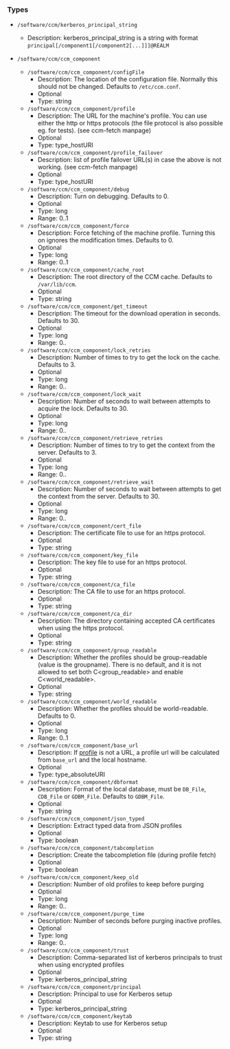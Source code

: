 
### Types

 - `/software/ccm/kerberos_principal_string`
    - Description: 
    kerberos_principal_string is a string with format `principal[/component1[/component2[...]]]@REALM`

 - `/software/ccm/ccm_component`
    - `/software/ccm/ccm_component/configFile`
        - Description: The location of the configuration file. Normally this should not be changed. Defaults to `/etc/ccm.conf`.
        - Optional
        - Type: string
    - `/software/ccm/ccm_component/profile`
        - Description: The URL for the machine's profile. You can use either the http or https protocols
      (the file protocol is also possible eg. for tests). (see ccm-fetch manpage)
        - Optional
        - Type: type_hostURI
    - `/software/ccm/ccm_component/profile_failover`
        - Description: list of profile failover URL(s) in case the above is not working. (see ccm-fetch manpage)
        - Optional
        - Type: type_hostURI
    - `/software/ccm/ccm_component/debug`
        - Description: Turn on debugging. Defaults to 0.
        - Optional
        - Type: long
        - Range: 0..1
    - `/software/ccm/ccm_component/force`
        - Description: Force fetching of the machine profile. Turning this on ignores the modification times. Defaults to 0. 
        - Optional
        - Type: long
        - Range: 0..1
    - `/software/ccm/ccm_component/cache_root`
        - Description: The root directory of the CCM cache.  Defaults to `/var/lib/ccm`.
        - Optional
        - Type: string
    - `/software/ccm/ccm_component/get_timeout`
        - Description: The timeout for the download operation in seconds.  Defaults to 30.
        - Optional
        - Type: long
        - Range: 0..
    - `/software/ccm/ccm_component/lock_retries`
        - Description: Number of times to try to get the lock on the cache.  Defaults to 3.
        - Optional
        - Type: long
        - Range: 0..
    - `/software/ccm/ccm_component/lock_wait`
        - Description: Number of seconds to wait between attempts to acquire the lock.  Defaults to 30.
        - Optional
        - Type: long
        - Range: 0..
    - `/software/ccm/ccm_component/retrieve_retries`
        - Description: Number of times to try to get the context from the server.  Defaults to 3.
        - Optional
        - Type: long
        - Range: 0..
    - `/software/ccm/ccm_component/retrieve_wait`
        - Description: Number of seconds to wait between attempts to get the context from the server.  Defaults to 30.
        - Optional
        - Type: long
        - Range: 0..
    - `/software/ccm/ccm_component/cert_file`
        - Description: The certificate file to use for an https protocol.
        - Optional
        - Type: string
    - `/software/ccm/ccm_component/key_file`
        - Description: The key file to use for an https protocol.
        - Optional
        - Type: string
    - `/software/ccm/ccm_component/ca_file`
        - Description: The CA file to use for an https protocol.
        - Optional
        - Type: string
    - `/software/ccm/ccm_component/ca_dir`
        - Description: The directory containing accepted CA certificates when using the https protocol.
        - Optional
        - Type: string
    - `/software/ccm/ccm_component/group_readable`
        - Description: Whether the profiles should be group-readable (value is the groupname).
      There is no default, and it is not allowed to set both C<group_readable> and enable C<world_readable>.
        - Optional
        - Type: string
    - `/software/ccm/ccm_component/world_readable`
        - Description: Whether the profiles should be world-readable. Defaults to 0. 
        - Optional
        - Type: long
        - Range: 0..1
    - `/software/ccm/ccm_component/base_url`
        - Description: If [profile](../components/profile.md) is not a URL, a profile url will be calculated from `base_url` and the local hostname.
        - Optional
        - Type: type_absoluteURI
    - `/software/ccm/ccm_component/dbformat`
        - Description: Format of the local database, must be `DB_File`, `CDB_File` or `GDBM_File`. Defaults to `GDBM_File`. 
        - Optional
        - Type: string
    - `/software/ccm/ccm_component/json_typed`
        - Description: Extract typed data from JSON profiles
        - Optional
        - Type: boolean
    - `/software/ccm/ccm_component/tabcompletion`
        - Description: Create the tabcompletion file (during profile fetch)
        - Optional
        - Type: boolean
    - `/software/ccm/ccm_component/keep_old`
        - Description: Number of old profiles to keep before purging
        - Optional
        - Type: long
        - Range: 0..
    - `/software/ccm/ccm_component/purge_time`
        - Description: Number of seconds before purging inactive profiles.
        - Optional
        - Type: long
        - Range: 0..
    - `/software/ccm/ccm_component/trust`
        - Description: Comma-separated list of kerberos principals to trust when using encrypted profiles
        - Optional
        - Type: kerberos_principal_string
    - `/software/ccm/ccm_component/principal`
        - Description: Principal to use for Kerberos setup
        - Optional
        - Type: kerberos_principal_string
    - `/software/ccm/ccm_component/keytab`
        - Description: Keytab to use for Kerberos setup
        - Optional
        - Type: string
